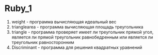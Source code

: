 # Ruby_1
1. weight - программа вычисляющая идеальный вес
2. trianglearea - программа вычисляющая площадь треугольника
3. triangle - программа проверяет имеет ли треугольник прямой угол, является ли прямой треугольник равнобедренным или является ли треугольник равносторонним
4. Discriminant - программа для решения квадратных уравнений
